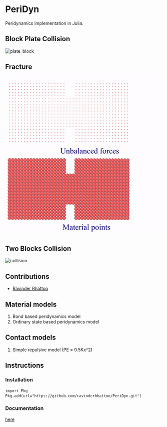 # PeriDyn
Peridynamics implementation in Julia.

## Block Plate Collision
![plate_block](/resources/plate_block.gif)

## Fracture
![fracture](/resources/notch.gif)

## Two Blocks Collision
![collision](/resources/2blocks.gif)

## Contributions
- [Ravinder Bhattoo](https://github.com/ravinderbhattoo)


## Material models
1. Bond based peridynamics model
2. Ordinary state based peridynamics model


## Contact models
1. Simple repulsive model (PE = 0.5Kx^2)


## Instructions

### Installation
```
import Pkg
Pkg.add(url="https://github.com/ravinderbhattoo/PeriDyn.git")
```

### Documentation
[here]('http://PeriDyn.github.io/')
